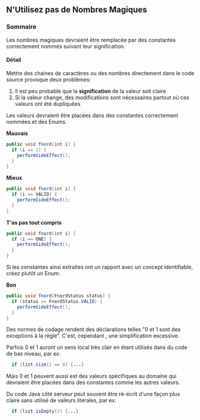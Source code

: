 ## N'Utilisez pas de Nombres Magiques

### Sommaire

Les nombres magiques devraient être remplacée par des constantes correctement nommés suivant leur signification.

#### Détail 

Mettre des chaines de caractères ou des nombres directement dans le code source provoque deux problèmes:

1. Il est peu probable que la **signification** de la valeur soit claire
2. Si la valeur change, des modifications sont nécessaires partout où ces valeurs ont été dupliquées

Les valeurs devraient être placées dans des constantes correctement nommées et des Enums.

**Mauvais**
```java
public void fnord(int i) {
  if (i == 1) {
    performSideEffect();
  }
}
```

**Mieux**
```java
public void fnord(int i) {
  if (i == VALID) {
    performSideEffect();
  }
}
```


**T'as pas tout compris**
```java
public void fnord(int i) {
  if (i == ONE) {
    performSideEffect();
  }
}
```

Si les constantes ainsi extraites ont un rapport avec un concept identifiable, créez plutôt un Enum:

**Bon**
```java
public void fnord(FnordStatus status) {
  if (status == FnordStatus.VALID) {
    performSideEffect();
  }
}
```

Des normes de codage rendent des déclarations telles "0 et 1 sont des exceptions à la règle". C'est, cependant , une simplification excessive.

Parfois 0 et 1 auront un sens local très clair en étant utilisés dans du code de bas niveau, par ex:

```java
  if (list.size() == 0) {...}
```

Mais 0 et 1 peuvent aussi est des valeurs spécifiques au domaine qui devraient être placées dans des constantes comme les autres valeurs.

Du code Java côté serveur peut souvent être ré-écrit d'une façon plus claire sans utilisé de valeurs litérales, par ex:

```java
  if (list.isEmpty()) {...}
```
